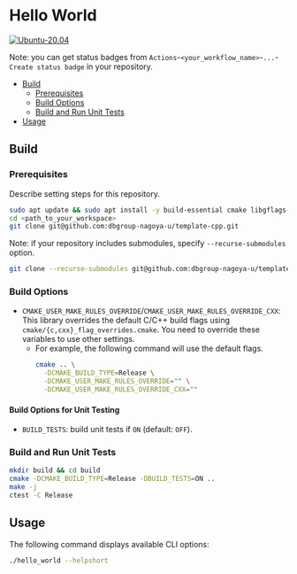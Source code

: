 # Hello World

[![Ubuntu-20.04](https://github.com/dbgroup-nagoya-u/template-cpp/actions/workflows/unit_tests.yaml/badge.svg)](https://github.com/dbgroup-nagoya-u/template-cpp/actions/workflows/unit_tests.yaml)

Note: you can get status badges from `Actions`-`<your_workflow_name>`-`...`-`Create status badge` in your repository.

- [Build](#build)
    - [Prerequisites](#prerequisites)
    - [Build Options](#build-options)
    - [Build and Run Unit Tests](#build-and-run-unit-tests)
- [Usage](#usage)

## Build

### Prerequisites

Describe setting steps for this repository.

```bash
sudo apt update && sudo apt install -y build-essential cmake libgflags-dev
cd <path_to_your_workspace>
git clone git@github.com:dbgroup-nagoya-u/template-cpp.git
```

Note: if your repository includes submodules, specify `--recurse-submodules` option.

```bash
git clone --recurse-submodules git@github.com:dbgroup-nagoya-u/template-cpp.git
```

### Build Options

- `CMAKE_USER_MAKE_RULES_OVERRIDE`/`CMAKE_USER_MAKE_RULES_OVERRIDE_CXX`: This library overrides the default C/C++ build flags using `cmake/{c,cxx}_flag_overrides.cmake`. You need to override these variables to use other settings.
    - For example, the following command will use the default flags.
        ```bash
        cmake .. \
          -DCMAKE_BUILD_TYPE=Release \
          -DCMAKE_USER_MAKE_RULES_OVERRIDE="" \
          -DCMAKE_USER_MAKE_RULES_OVERRIDE_CXX=""
        ```

#### Build Options for Unit Testing

- `BUILD_TESTS`: build unit tests if `ON` (default: `OFF`).

### Build and Run Unit Tests

```bash
mkdir build && cd build
cmake -DCMAKE_BUILD_TYPE=Release -DBUILD_TESTS=ON ..
make -j
ctest -C Release
```

## Usage

The following command displays available CLI options:

```bash
./hello_world --helpshort
```

